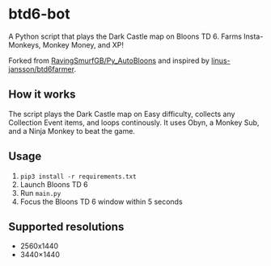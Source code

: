 # btd6-bot

A Python script that plays the Dark Castle map on Bloons TD 6. Farms Insta-Monkeys, Monkey Money, and XP!

Forked from [RavingSmurfGB/Py_AutoBloons](https://github.com/RavingSmurfGB/Py_AutoBloons) and inspired by [linus-jansson/btd6farmer](https://github.com/linus-jansson/btd6farmer).

## How it works

The script plays the Dark Castle map on Easy difficulty, collects any Collection Event items, and loops continously. It uses Obyn, a Monkey Sub, and a Ninja Monkey to beat the game.

## Usage

1. `pip3 install -r requirements.txt`
2. Launch Bloons TD 6
3. Run `main.py`
4. Focus the Bloons TD 6 window within 5 seconds

## Supported resolutions

- 2560x1440
- 3440×1440
